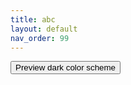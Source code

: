 ```yaml
---
title: abc
layout: default
nav_order: 99
---
```

<button class="btn js-toggle-dark-mode">Preview dark color scheme</button>
